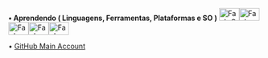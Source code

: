 
**• Aprendendo ( Linguagens, Ferramentas, Plataformas e SO )** <img alt="FaeL-C" height="25" width="40" src="https://cdn.jsdelivr.net/gh/devicons/devicon/icons/c/c-original.svg"><img  alt="FaeL-JAVA" height="25" width="40" src="https://cdn.jsdelivr.net/gh/devicons/devicon/icons/java/java-original.svg" /><img  alt="FaeL-VSCODE" height="25" width="40" src="https://cdn.jsdelivr.net/gh/devicons/devicon/icons/vscode/vscode-original.svg" /><img  alt="FaeL-Linux" height="25" width="40" src="https://cdn.jsdelivr.net/gh/devicons/devicon/icons/linux/linux-original.svg"><img  alt="FaeL-Windows" height="25" width="40" src="https://cdn.jsdelivr.net/gh/devicons/devicon/icons/windows8/windows8-original.svg">

•  <a href="https://github.com/faelfinger">GitHub Main Account</a>  
  


